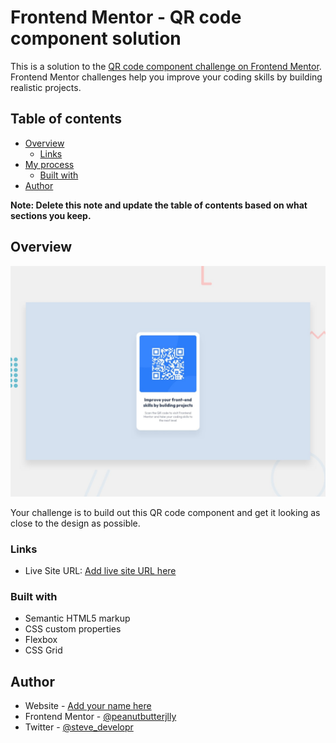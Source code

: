 # Frontend Mentor - QR code component solution

This is a solution to the [QR code component challenge on Frontend Mentor](https://www.frontendmentor.io/challenges/qr-code-component-iux_sIO_H). Frontend Mentor challenges help you improve your coding skills by building realistic projects.

## Table of contents

- [Overview](#overview)
  - [Links](#links)
- [My process](#my-process)
  - [Built with](#built-with)
- [Author](#author)

**Note: Delete this note and update the table of contents based on what sections you keep.**

## Overview

![Design preview for the QR code component coding challenge](./design/desktop-preview.jpg)

Your challenge is to build out this QR code component and get it looking as close to the design as possible.

### Links

- Live Site URL: [Add live site URL here](front-end-mentor-e944nra4v-peanutbutterjlly.vercel.app)

### Built with

- Semantic HTML5 markup
- CSS custom properties
- Flexbox
- CSS Grid

## Author

- Website - [Add your name here](https://www.srios.net)
- Frontend Mentor - [@peanutbutterjlly](https://www.frontendmentor.io/profile/peanutbutterjlly)
- Twitter - [@steve_developr](https://www.twitter.com/steve_developr)
